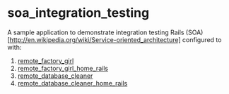 soa_integration_testing
=======================

A sample application to demonstrate integration testing Rails (SOA)[http://en.wikipedia.org/wiki/Service-oriented_architecture] configured to with:
  1. [remote_factory_girl](https://github.com/tdouce/remote_factory_girl)
  2. [remote_factory_girl_home_rails](https://github.com/tdouce/remote_factory_girl_home_rails)
  3. [remote_database_cleaner](https://github.com/tdouce/remote_database_cleaner)
  4. [remote_database_cleaner_home_rails](https://github.com/tdouce/remote_database_cleaner_home_rails)
